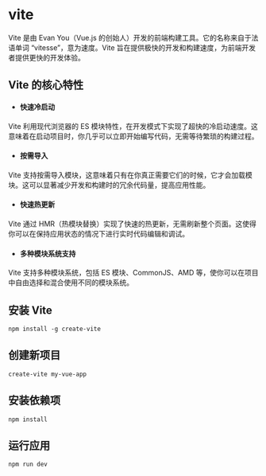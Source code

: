 # vite

Vite 是由 Evan You（Vue.js 的创始人）开发的前端构建工具。它的名称来自于法语单词 “vitesse”，意为速度。Vite 旨在提供极快的开发和构建速度，为前端开发者提供更快的开发体验。  



## Vite 的核心特性

* #### 快速冷启动

Vite 利用现代浏览器的 ES 模块特性，在开发模式下实现了超快的冷启动速度。这意味着在启动项目时，你几乎可以立即开始编写代码，无需等待繁琐的构建过程。

* #### 按需导入

Vite 支持按需导入模块，这意味着只有在你真正需要它们的时候，它才会加载模块。这可以显著减少开发和构建时的冗余代码量，提高应用性能。

* ####  快速热更新

Vite 通过 HMR（热模块替换）实现了快速的热更新，无需刷新整个页面。这使得你可以在保持应用状态的情况下进行实时代码编辑和调试。

* #### 多种模块系统支持

Vite 支持多种模块系统，包括 ES 模块、CommonJS、AMD 等，使你可以在项目中自由选择和混合使用不同的模块系统。



## 安装 Vite

```shell
npm install -g create-vite
```

## 创建新项目

```shell
create-vite my-vue-app
```

## 安装依赖项

```shell
npm install
```

## 运行应用

```shell
npm run dev
```

